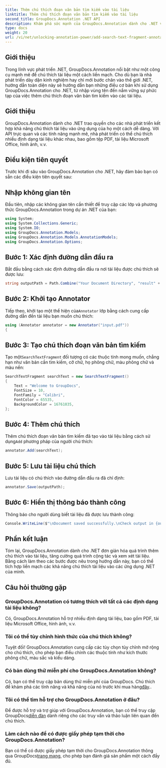 ```yaml
---
title: Thêm chú thích đoạn văn bản tìm kiếm vào tài liệu
linktitle: Thêm chú thích đoạn văn bản tìm kiếm vào tài liệu
second_title: GroupDocs.Annotation .NET API
description: Khám phá sức mạnh của GroupDocs.Annotation dành cho .NET và dễ dàng thêm khả năng chú thích tài liệu vào ứng dụng của bạn.
type: docs
weight: 20
url: /vi/net/unlocking-annotation-power/add-search-text-fragment-annotation/
---
```

## Giới thiệu
Trong lĩnh vực phát triển .NET, GroupDocs.Annotation nổi bật như một công cụ mạnh mẽ để chú thích tài liệu một cách liền mạch. Cho dù bạn là nhà phát triển dày dặn kinh nghiệm hay chỉ mới bước chân vào thế giới .NET, hướng dẫn toàn diện này sẽ hướng dẫn bạn những điều cơ bản khi sử dụng GroupDocs.Annotation cho .NET, từ nhập vùng tên đến nắm vững sự phức tạp của việc thêm chú thích đoạn văn bản tìm kiếm vào các tài liệu.
## Giới thiệu
GroupDocs.Annotation dành cho .NET trao quyền cho các nhà phát triển kết hợp khả năng chú thích tài liệu vào ứng dụng của họ một cách dễ dàng. Với API trực quan và các tính năng mạnh mẽ, nhà phát triển có thể chú thích nhiều định dạng tài liệu khác nhau, bao gồm tệp PDF, tài liệu Microsoft Office, hình ảnh, v.v.
## Điều kiện tiên quyết
Trước khi đi sâu vào GroupDocs.Annotation cho .NET, hãy đảm bảo bạn có sẵn các điều kiện tiên quyết sau:

## Nhập không gian tên
Đầu tiên, nhập các không gian tên cần thiết để truy cập các lớp và phương thức GroupDocs.Annotation trong dự án .NET của bạn:
```csharp
using System;
using System.Collections.Generic;
using System.IO;
using GroupDocs.Annotation.Models;
using GroupDocs.Annotation.Models.AnnotationModels;
using GroupDocs.Annotation.Options;
```
## Bước 1: Xác định đường dẫn đầu ra
Bắt đầu bằng cách xác định đường dẫn đầu ra nơi tài liệu được chú thích sẽ được lưu:
```csharp
string outputPath = Path.Combine("Your Document Directory", "result" + Path.GetExtension("input.pdf"));
```
## Bước 2: Khởi tạo Annotator
 Tiếp theo, khởi tạo một thể hiện của`Annotator` lớp bằng cách cung cấp đường dẫn đến tài liệu bạn muốn chú thích:
```csharp
using (Annotator annotator = new Annotator("input.pdf"))
{
```
## Bước 3: Tạo chú thích đoạn văn bản tìm kiếm
 Tạo một`SearchTextFragment` đối tượng có các thuộc tính mong muốn, chẳng hạn như văn bản cần tìm kiếm, cỡ chữ, họ phông chữ, màu phông chữ và màu nền:
```csharp
SearchTextFragment searchText = new SearchTextFragment()
{
    Text = "Welcome to GroupDocs",
    FontSize = 10,
    FontFamily = "Calibri",
    FontColor = 65535,
    BackgroundColor = 16761035,
};
```
## Bước 4: Thêm chú thích
 Thêm chú thích đoạn văn bản tìm kiếm đã tạo vào tài liệu bằng cách sử dụng`Add` phương pháp của người chú thích:
```csharp
annotator.Add(searchText);
```
## Bước 5: Lưu tài liệu chú thích
Lưu tài liệu có chú thích vào đường dẫn đầu ra đã chỉ định:
```csharp
annotator.Save(outputPath);
```
## Bước 6: Hiển thị thông báo thành công
Thông báo cho người dùng biết tài liệu đã được lưu thành công:
```csharp
Console.WriteLine($"\nDocument saved successfully.\nCheck output in {outputPath}.");
```

## Phần kết luận
Tóm lại, GroupDocs.Annotation dành cho .NET đơn giản hóa quá trình thêm chú thích vào tài liệu, tăng cường quá trình cộng tác và xem xét tài liệu. Bằng cách làm theo các bước được nêu trong hướng dẫn này, bạn có thể tích hợp liền mạch các khả năng chú thích tài liệu vào các ứng dụng .NET của mình.
## Câu hỏi thường gặp
### GroupDocs.Annotation có tương thích với tất cả các định dạng tài liệu không?
Có, GroupDocs.Annotation hỗ trợ nhiều định dạng tài liệu, bao gồm PDF, tài liệu Microsoft Office, hình ảnh, v.v.
### Tôi có thể tùy chỉnh hình thức của chú thích không?
Tuyệt đối! GroupDocs.Annotation cung cấp các tùy chọn tùy chỉnh mở rộng cho chú thích, cho phép bạn điều chỉnh các thuộc tính như kích thước phông chữ, màu sắc và kiểu dáng.
### Có bản dùng thử miễn phí cho GroupDocs.Annotation không?
 Có, bạn có thể truy cập bản dùng thử miễn phí của GroupDocs. Chú thích để khám phá các tính năng và khả năng của nó trước khi mua hàng[đây](https://releases.groupdocs.com/)..
### Tôi có thể tìm hỗ trợ cho GroupDocs.Annotation ở đâu?
 Để được hỗ trợ và trợ giúp với GroupDocs.Annotation, bạn có thể truy cập GroupDocs[diễn đàn](https://forum.groupdocs.com/c/annotation/10) dành riêng cho các truy vấn và thảo luận liên quan đến chú thích.
### Làm cách nào để có được giấy phép tạm thời cho GroupDocs.Annotation?
 Bạn có thể có được giấy phép tạm thời cho GroupDocs.Annotation thông qua GroupDocs[trang mạng](https://purchase.groupdocs.com/temporary-license/), cho phép bạn đánh giá sản phẩm một cách đầy đủ.